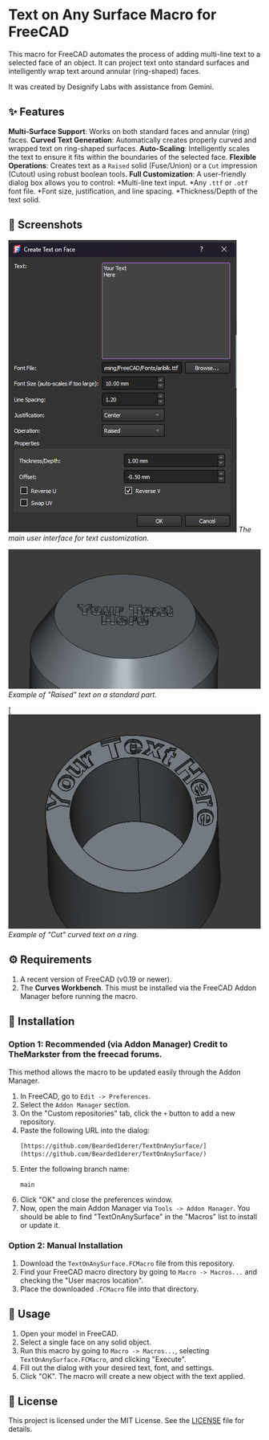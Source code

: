# Text on Any Surface Macro for FreeCAD

This macro for FreeCAD automates the process of adding multi-line text to a selected face of an object. It can project text onto standard surfaces and intelligently wrap text around annular (ring-shaped) faces.

It was created by Designify Labs with assistance from Gemini.

## ✨ Features

**Multi-Surface Support**: Works on both standard faces and annular (ring) faces.
**Curved Text Generation**: Automatically creates properly curved and wrapped text on ring-shaped surfaces.
**Auto-Scaling**: Intelligently scales the text to ensure it fits within the boundaries of the selected face.
**Flexible Operations**: Creates text as a `Raised` solid (Fuse/Union) or a `Cut` impression (Cutout) using robust boolean tools.
**Full Customization**: A user-friendly dialog box allows you to control:
    *Multi-line text input.
    *Any `.ttf` or `.otf` font file.
    *Font size, justification, and line spacing.
    *Thickness/Depth of the text solid.

## 📸 Screenshots

![Screenshot of the macro dialog box](https://github.com/Bearded1derer/TextOnAnySurface/blob/main/Dialog_Screenshot.png)
*The main user interface for text customization.*

![Screenshot of text on a flat or standard face](https://github.com/Bearded1derer/TextOnAnySurface/blob/main/Flat_Surface_Screenshot.png)
*Example of "Raised" text on a standard part.*

[![Screenshot of text on an annular face](https://github.com/Bearded1derer/TextOnAnySurface/blob/main/Annular_Surface_Screenshot.png)
*Example of "Cut" curved text on a ring.*

## ⚙️ Requirements

1.  A recent version of FreeCAD (v0.19 or newer).
2.  The **Curves Workbench**. This must be installed via the FreeCAD Addon Manager before running the macro.

## 💾 Installation

### Option 1: Recommended (via Addon Manager) Credit to TheMarkster from the freecad forums.

This method allows the macro to be updated easily through the Addon Manager.

1.  In FreeCAD, go to `Edit -> Preferences`.
2.  Select the `Addon Manager` section.
3.  On the "Custom repositories" tab, click the `+` button to add a new repository.
4.  Paste the following URL into the dialog:
    ```
    [https://github.com/Bearded1derer/TextOnAnySurface/](https://github.com/Bearded1derer/TextOnAnySurface/)
    ```
5.  Enter the following branch name:
    ```
    main
    ```
6.  Click "OK" and close the preferences window.
7.  Now, open the main Addon Manager via `Tools -> Addon Manager`. You should be able to find "TextOnAnySurface" in the "Macros" list to install or update it.

### Option 2: Manual Installation

1.  Download the `TextOnAnySurface.FCMacro` file from this repository.
2.  Find your FreeCAD macro directory by going to `Macro -> Macros...` and checking the "User macros location".
3.  Place the downloaded `.FCMacro` file into that directory.

## 🚀 Usage

1.  Open your model in FreeCAD.
2.  Select a single face on any solid object.
3.  Run this macro by going to `Macro -> Macros...`, selecting `TextOnAnySurface.FCMacro`, and clicking "Execute".
4.  Fill out the dialog with your desired text, font, and settings.
5.  Click "OK". The macro will create a new object with the text applied.

## 📄 License

This project is licensed under the MIT License. See the [LICENSE](https://github.com/Bearded1derer/TextOnAnySurface/blob/main/LICENSE) file for details.
